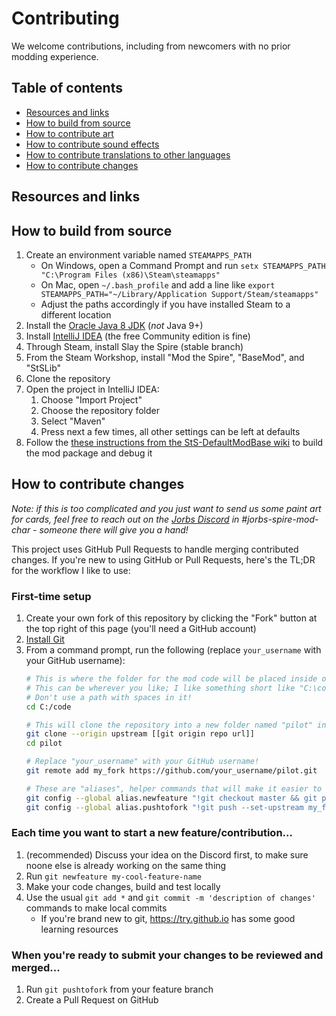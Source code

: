# Contributing

We welcome contributions, including from newcomers with no prior modding experience.

## Table of contents

* [Resources and links](#resources-and-links)
* [How to build from source](#how-to-build-from-source)
* [How to contribute art](#how-to-contribute-art)
* [How to contribute sound effects](#how-to-contribute-sound-effects)
* [How to contribute translations to other languages](#how-to-contribute-translations-to-other-languages)
* [How to contribute changes](#how-to-contribute-changes)

## Resources and links


## How to build from source

1. Create an environment variable named `STEAMAPPS_PATH`
    * On Windows, open a Command Prompt and run `setx STEAMAPPS_PATH "C:\Program Files (x86)\Steam\steamapps"`
    * On Mac, open `~/.bash_profile` and add a line like `export STEAMAPPS_PATH="~/Library/Application Support/Steam/steamapps"`
    * Adjust the paths accordingly if you have installed Steam to a different location 
1. Install the [Oracle Java 8 JDK](https://www.oracle.com/java/technologies/javase/javase-jdk8-downloads.html) (*not* Java 9+)
1. Install [IntelliJ IDEA](https://www.jetbrains.com/idea/) (the free Community edition is fine)
1. Through Steam, install Slay the Spire (stable branch)
1. From the Steam Workshop, install "Mod the Spire", "BaseMod", and "StSLib"
1. Clone the repository
1. Open the project in IntelliJ IDEA:
    1. Choose "Import Project"
    1. Choose the repository folder
    1. Select "Maven"
    1. Press next a few times, all other settings can be left at defaults 
1. Follow the [these instructions from the StS-DefaultModBase wiki](https://github.com/Gremious/StS-DefaultModBase/wiki/Step-3:-Packaging-and-Playing-the-Default;-Writing-Your-First-Mod!) to build the mod package and debug it

## How to contribute changes

*Note: if this is too complicated and you just want to send us some paint art for cards, feel free to reach out on the [Jorbs Discord](https://discord.gg/invite/jorbs) in *#jorbs-spire-mod-char* - someone there will give you a hand!*

This project uses GitHub Pull Requests to handle merging contributed changes. If you're new to using GitHub or Pull Requests, here's the TL;DR for the workflow I like to use:

### First-time setup

1. Create your own fork of this repository by clicking the "Fork" button at the top right of this page (you'll need a GitHub account)
1. [Install Git](https://git-scm.com/downloads)
1. From a command prompt, run the following (replace `your_username` with your GitHub username):
    ```bash
    # This is where the folder for the mod code will be placed inside of.
    # This can be wherever you like; I like something short like "C:\code" or "C:\repos".
    # Don't use a path with spaces in it!
    cd C:/code
    
    # This will clone the repository into a new folder named "pilot" inside the directory you picked above
    git clone --origin upstream [[git origin repo url]]
    cd pilot
   
    # Replace "your_username" with your GitHub username!
    git remote add my_fork https://github.com/your_username/pilot.git

    # These are "aliases", helper commands that will make it easier to use GitHub Pull Requests
    git config --global alias.newfeature "!git checkout master && git pull && git checkout -b"
    git config --global alias.pushtofork "!git push --set-upstream my_fork HEAD"
    ```

### Each time you want to start a new feature/contribution...

1. (recommended) Discuss your idea on the Discord first, to make sure noone else is already working on the same thing
1. Run `git newfeature my-cool-feature-name`
1. Make your code changes, build and test locally
1. Use the usual `git add *` and `git commit -m 'description of changes'` commands to make local commits
    * If you're brand new to git, https://try.github.io has some good learning resources

### When you're ready to submit your changes to be reviewed and merged...

1. Run `git pushtofork` from your feature branch
1. Create a Pull Request on GitHub